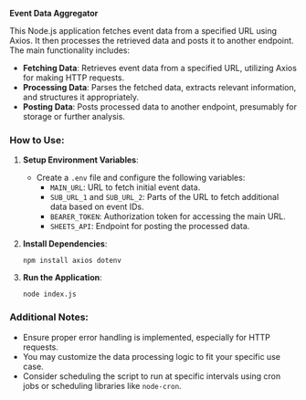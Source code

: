**Event Data Aggregator**

This Node.js application fetches event data from a specified URL using Axios. It then processes the retrieved data and posts it to another endpoint. The main functionality includes:

- **Fetching Data**: Retrieves event data from a specified URL, utilizing Axios for making HTTP requests.
- **Processing Data**: Parses the fetched data, extracts relevant information, and structures it appropriately.
- **Posting Data**: Posts processed data to another endpoint, presumably for storage or further analysis.

### How to Use:

1. **Setup Environment Variables**:
   - Create a `.env` file and configure the following variables:
     - `MAIN_URL`: URL to fetch initial event data.
     - `SUB_URL_1` and `SUB_URL_2`: Parts of the URL to fetch additional data based on event IDs.
     - `BEARER_TOKEN`: Authorization token for accessing the main URL.
     - `SHEETS_API`: Endpoint for posting the processed data.

2. **Install Dependencies**:
   ```
   npm install axios dotenv
   ```

3. **Run the Application**:
   ```
   node index.js
   ```

### Additional Notes:

- Ensure proper error handling is implemented, especially for HTTP requests.
- You may customize the data processing logic to fit your specific use case.
- Consider scheduling the script to run at specific intervals using cron jobs or scheduling libraries like `node-cron`.
